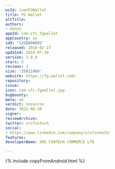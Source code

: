 ```yaml
---
wsId: ivanFGWallet
title: FG Wallet
altTitle: 
authors:
- danny
appId: com.sfc.fgwallet
appCountry: us
idd: '1338808692'
released: 2018-02-27
updated: 2024-07-30
version: 3.8.9
stars: 5
reviews: 2
size: '25811968'
website: https://fg-wallet.com/
repository: 
issue: 
icon: com.sfc.fgwallet.jpg
bugbounty: 
meta: ok
verdict: nosource
date: 2022-06-30
signer: 
reviewArchive: 
twitter: srsfintech
social:
- https://www.linkedin.com/company/srsfintech/
features: 
developerName: SRS FINTECH COMMERCE LTD

---
```


{% include copyFromAndroid.html %}

